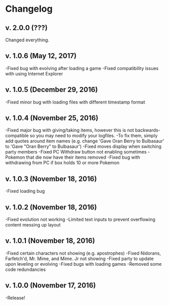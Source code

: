 # Changelog

## v. 2.0.0 (???)
Changed everything.

## v. 1.0.6 (May 12, 2017)
-Fixed bug with evolving after loading a game
-Fixed compatibility issues with using Internet Explorer

## v. 1.0.5 (December 29, 2016)
-Fixed minor bug with loading files with different timestamp format

## v. 1.0.4 (November 25, 2016)
-Fixed major bug with giving/taking items, however this is not backwards-compatible so you may need to modify your logfiles.
	-To fix them, simply add quotes around item names (e.g. change 'Gave Oran Berry to Bulbasaur' to 'Gave "Oran Berry" to Bulbasaur')
-Fixed moves display when switching party members
-Fixed PC Withdraw button not enabling sometimes
-Pokemon that die now have their items removed
-Fixed bug with withdrawing from PC if box holds 10 or more Pokemon

## v. 1.0.3 (November 18, 2016)
-Fixed loading bug

## v. 1.0.2 (November 18, 2016)
-Fixed evolution not working
-Limited text inputs to prevent overflowing content messing up layout

## v. 1.0.1 (November 18, 2016)
-Fixed certain characters not showing (e.g. apostrophes)
-Fixed Nidorans, Farfetch'd, Mr. Mime, and Mime. Jr not showing
-Fixed party to update upon leveling or evolving
-Fixed bugs with loading games
-Removed some code redundancies

## v. 1.0.0 (November 17, 2016)
-Release!
